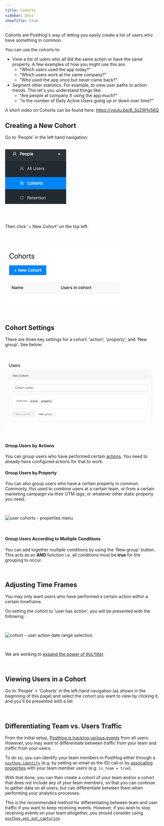 ```yaml
---
title: Cohorts
sidebar: Docs
showTitle: true
---
```


Cohorts are PostHog's way of letting you easily create a list of users who have something in common.

You can use the cohorts to:

* View a list of users who all did the same action or have the same property. A few examples of how you might use this are:
  * "Which users used the app today?"
  * "Which users work at the same company?"
  * "Who used the app once but never came back?"
* Segment other statistics. For example, to view user paths or action trends. This let's you understand things like:
  * "Are people at company X using the app much?"
  * "Is the number of Daily Active Users going up or down over time?"

A short video on Cohorts can be found here: https://youtu.be/8_SsZW1v56Q

## Creating a New Cohort

Go to 'People' in the left hand navigation:
<br /><br />

![left hand navigation for cohorts](../../images/cohorts-nav.png)

<br /><br />

Then click '+ New Cohort' on the top left:

<br /><br />

![+ new cohort button](../../images/new-cohort.png)

<br />


## Cohort Settings

There are three key settings for a cohort: 'action', 'property', and 'New group'. See below:

<br />

![Three key cohort settings](../../images/cohort-opts.png)

<br />

#### Group Users by Actions

You can group users who have performed certain [actions](/features/actions). You need to already have configured actions for that to work.

#### Group Users by Property

You can also group users who have a certain property in common. Commonly, this used to combine users at a certain team, or from a certain marketing campaign via their UTM tags, or whatever other static property you need:

<br />

<span class='centered'>![user cohorts - properties menu](https://posthog-static-files.s3.us-east-2.amazonaws.com/Documentation-Assets/Screenshot+2020-02-27+at+15.58.24.png)</span>

<br />

#### Group Users According to Multiple Conditions

You can add together multiple conditions by using the 'New group' button. This acts as an **AND** function i.e. all conditions must be **true** for the grouping to occur.

<br>

## Adjusting Time Frames

You may only want users who have performed a certain action within a certain timeframe.

On setting the cohort to 'user has *action*', you will be presented with the following:

<br />


<span class='centered'>![cohort - user action date range selection](https://posthog-static-files.s3.us-east-2.amazonaws.com/Documentation-Assets/Screenshot+2020-02-27+at+15.59.50.png)</span>

<br />


We are working to [expand the power of this filter](https://github.com/PostHog/posthog/issues/199).

<br />


## Viewing Users in a Cohort

Go to 'People' > 'Cohorts' in the left-hand navigation (as shown in the beginning of this page) and select the cohort you want to view by clicking it, and you'll be presented with a list

<br />

## Differentiating Team vs. Users Traffic
From the initial setup, [PostHog is tracking various events](/docs/integrations/js-integration#autocapture) from all users. However, you may want to differentiate between traffic from your team and traffic from your users.

To do so, you can identify your team members in PostHog either through a [`posthog.identify`](/docs/integrations/js-integration#identifying-users) (e.g. by setting an email as the ID) call or by [assocating properties](/docs/integrations/js-integration#sending-user-information) with your team member users (e.g. `is_team = true`). 

With that done, you can then create a cohort of your team and/or a cohort that does not include any of your team members, so that you can continue to gather data on all users, but can differentiate between them when performing your analytics processes.

This is the recommended method for differentiating between team and user traffic if you want to keep receiving events. However, if you wish to stop receiving events on your team altogether, you should consider using [`posthog.opt_out_capturing`](/docs/integrations/js-integration#opt-users-out).